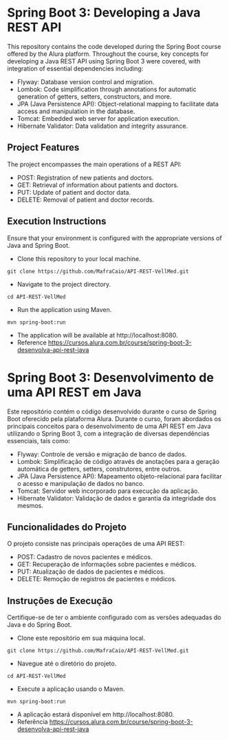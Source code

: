 # Spring Boot 3: Developing a Java REST API
This repository contains the code developed during the Spring Boot course offered by the Alura platform. Throughout the course, key concepts for developing a Java REST API using Spring Boot 3 were covered, with integration of essential dependencies including:

- Flyway: Database version control and migration.
- Lombok: Code simplification through annotations for automatic generation of getters, setters, constructors, and more.
- JPA (Java Persistence API): Object-relational mapping to facilitate data access and manipulation in the database.
- Tomcat: Embedded web server for application execution.
- Hibernate Validator: Data validation and integrity assurance.

## Project Features
The project encompasses the main operations of a REST API:

- POST: Registration of new patients and doctors.
- GET: Retrieval of information about patients and doctors.
- PUT: Update of patient and doctor data.
- DELETE: Removal of patient and doctor records.

## Execution Instructions
Ensure that your environment is configured with the appropriate versions of Java and Spring Boot.

- Clone this repository to your local machine.
```
git clone https://github.com/MafraCaio/API-REST-VellMed.git
```

- Navigate to the project directory.
```
cd API-REST-VellMed
```

- Run the application using Maven.
```
mvn spring-boot:run
```

- The application will be available at http://localhost:8080.
- Reference https://cursos.alura.com.br/course/spring-boot-3-desenvolva-api-rest-java

# Spring Boot 3: Desenvolvimento de uma API REST em Java
Este repositório contém o código desenvolvido durante o curso de Spring Boot oferecido pela plataforma Alura. Durante o curso, foram abordados os principais conceitos para o desenvolvimento de uma API REST em Java utilizando o Spring Boot 3, com a integração de diversas dependências essenciais, tais como:

- Flyway: Controle de versão e migração de banco de dados.
- Lombok: Simplificação de código através de anotações para a geração automática de getters, setters, construtores, entre outros.
- JPA (Java Persistence API): Mapeamento objeto-relacional para facilitar o acesso e manipulação de dados no banco.
- Tomcat: Servidor web incorporado para execução da aplicação.
- Hibernate Validator: Validação de dados e garantia da integridade dos mesmos.

## Funcionalidades do Projeto
O projeto consiste nas principais operações de uma API REST:

- POST: Cadastro de novos pacientes e médicos.
- GET: Recuperação de informações sobre pacientes e médicos.
- PUT: Atualização de dados de pacientes e médicos.
- DELETE: Remoção de registros de pacientes e médicos.

## Instruções de Execução
Certifique-se de ter o ambiente configurado com as versões adequadas do Java e do Spring Boot.
- Clone este repositório em sua máquina local.
```
git clone https://github.com/MafraCaio/API-REST-VellMed.git
```

- Navegue até o diretório do projeto.
```
cd API-REST-VellMed
```

- Execute a aplicação usando o Maven.
```
mvn spring-boot:run
```

- A aplicação estará disponível em http://localhost:8080.
- Referência https://cursos.alura.com.br/course/spring-boot-3-desenvolva-api-rest-java
  
